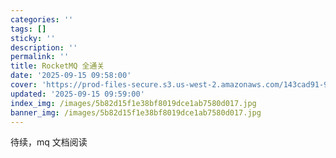 ```yaml
---
categories: ''
tags: []
sticky: ''
description: ''
permalink: ''
title: RocketMQ 全通关
date: '2025-09-15 09:58:00'
cover: 'https://prod-files-secure.s3.us-west-2.amazonaws.com/143cad91-961b-48b0-82dc-78fbb6eb5abe/5b105eb9-fd5e-43e3-be11-a43759284d83/wallhaven-6lq3m7.jpg?X-Amz-Algorithm=AWS4-HMAC-SHA256&X-Amz-Content-Sha256=UNSIGNED-PAYLOAD&X-Amz-Credential=ASIAZI2LB4664OADEX5X%2F20250919%2Fus-west-2%2Fs3%2Faws4_request&X-Amz-Date=20250919T060044Z&X-Amz-Expires=3600&X-Amz-Security-Token=IQoJb3JpZ2luX2VjEFUaCXVzLXdlc3QtMiJIMEYCIQCkw96V5cg4YP1HqNzlCKyyrOttvDNqjOZe7LKalzimbgIhAKxV%2BKJ%2FMnz8tRzspIE5qxypQ6ah5uHFyF2yMe8mUlf0KogECM7%2F%2F%2F%2F%2F%2F%2F%2F%2F%2FwEQABoMNjM3NDIzMTgzODA1Igz%2Fa8Z4qT8n5ufhgDAq3AM111Y%2FL2T%2BfJqjm9Moyjr1sLw891FPCaccvT%2BQCJ1FyMYwABF2fq%2FARhK%2BvPOqGnBckjTtVVMEk5wnumQPmv%2FjpFDQ3cTmxq9qaYRxzA3qVHX1EhQlgfUod2BethrTcxmgb7djiU0O%2BBTq8uu4tYZkZE2Sd0bo84KwHDJ16dOdd8sZQxhJVQWTAyUS0jXbyA9b3upCsatLBKm15s8sHBD3%2But4tIN93K9EBoUEBy1EZH0iKFX2Sx568PjB7TAL1oL3EVv2QpWX9KmNmzv%2BUwlg65vZwJvi9CVDzd03QD3Bxy6HSNTXtuFGiuxW3GPm6YCqzx%2BD%2BnEW3t3%2Bkr%2BiEeBLFsb0uP8zsGKc2gzk85yZi9D7jfyeuLwrYA6MLG5qOuplHhbjc8rkCogd38HxFqOpTWgoiXkaCniYcuBZ4P8XvEgQN7KUXukM8zUVz1lSND7xrOsFV31zYkmZXYMI5vQ2Lf%2FKyrnnUeuhYeUhvSqWh6a6F6ZDKvkEJ9Xw3fJzG%2FIMqJLEe19xtetgjWyEoz30rMaLw5uczyCX5ev%2B8jDluuCF%2FBBrYrCm92qQinVqtFgRn7FaJzgWDbOGMSD4d9QMy0rfaLXfrC5QwsEnwhhGzX1LrekvTDHv6%2F%2F%2BrzDSx7PGBjqkAeQmoj%2Fcrimbl8vW2YtLiDlN2JoikDUP3YPI5LR9ndaekCKmO73sEXKDIGAN137N2ib1J70C%2B7NFOy0IoaxII3UjDdC%2B6JtT5G4gruWglrKubpiwx0X5Rmpt07zjgfYWhVXb%2BNbxqmKNPxz8fefjP2B0DZ%2BT8yKMW6GsFl8mG7WlZj7m4jWAJvlfniePvQcWvo54wU5nLLQVTwNMiUvIKt00eaV5&X-Amz-Signature=4b9cae882825e5cc902122581177582b9f86616f5144f1d65037a2ccc2c38fc8&X-Amz-SignedHeaders=host&x-amz-checksum-mode=ENABLED&x-id=GetObject'
updated: '2025-09-15 09:59:00'
index_img: /images/5b82d15f1e38bf8019dce1ab7580d017.jpg
banner_img: /images/5b82d15f1e38bf8019dce1ab7580d017.jpg
---
```


待续，mq 文档阅读

